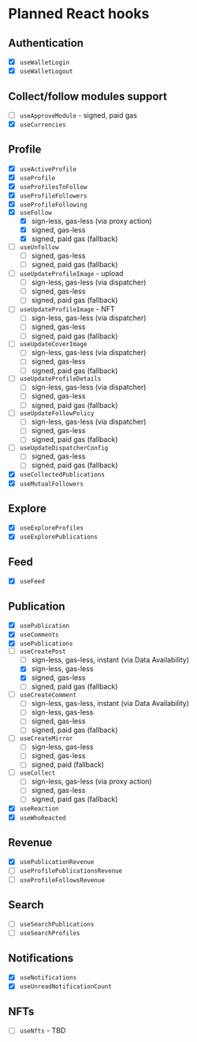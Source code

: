# Planned React hooks

## Authentication

- [x] `useWalletLogin`
- [x] `useWalletLogout`

## Collect/follow modules support

- [ ] `useApproveModule` - signed, paid gas
- [x] `useCurrencies`

## Profile

- [x] `useActiveProfile`
- [x] `useProfile`
- [x] `useProfilesToFollow`
- [x] `useProfileFollowers`
- [x] `useProfileFollowing`
- [x] `useFollow`
  - [x] sign-less, gas-less (via proxy action)
  - [x] signed, gas-less
  - [x] signed, paid gas (fallback)
- [ ] `useUnfollow`
  - [ ] signed, gas-less
  - [ ] signed, paid gas (fallback)
- [ ] `useUpdateProfileImage` - upload
  - [ ] sign-less, gas-less (via dispatcher)
  - [ ] signed, gas-less
  - [ ] signed, paid gas (fallback)
- [ ] `useUpdateProfileImage` - NFT
  - [ ] sign-less, gas-less (via dispatcher)
  - [ ] signed, gas-less
  - [ ] signed, paid gas (fallback)
- [ ] `useUpdateCoverImage`
  - [ ] sign-less, gas-less (via dispatcher)
  - [ ] signed, gas-less
  - [ ] signed, paid gas (fallback)
- [ ] `useUpdateProfileDetails`
  - [ ] sign-less, gas-less (via dispatcher)
  - [ ] signed, gas-less
  - [ ] signed, paid gas (fallback)
- [ ] `useUpdateFollowPolicy`
  - [ ] sign-less, gas-less (via dispatcher)
  - [ ] signed, gas-less
  - [ ] signed, paid gas (fallback)
- [ ] `useUpdateDispatcherConfig`
  - [ ] signed, gas-less
  - [ ] signed, paid gas (fallback)
- [x] `useCollectedPublications`
- [x] `useMutualFollowers`

## Explore

- [x] `useExploreProfiles`
- [x] `useExplorePublications`

## Feed

- [x] `useFeed`

## Publication

- [x] `usePublication`
- [x] `useComments`
- [x] `usePublications`
- [ ] `useCreatePost`
  - [ ] sign-less, gas-less, instant (via Data Availability)
  - [x] sign-less, gas-less
  - [x] signed, gas-less
  - [ ] signed, paid gas (fallback)
- [ ] `useCreateComment`
  - [ ] sign-less, gas-less, instant (via Data Availability)
  - [ ] sign-less, gas-less
  - [ ] signed, gas-less
  - [ ] signed, paid gas (fallback)
- [ ] `useCreateMirror`
  - [ ] sign-less, gas-less
  - [ ] signed, gas-less
  - [ ] signed, paid (fallback)
- [ ] `useCollect`
  - [ ] sign-less, gas-less (via proxy action)
  - [ ] signed, gas-less
  - [ ] signed, paid gas (fallback)
- [x] `useReaction`
- [x] `useWhoReacted`

## Revenue

- [x] `usePublicationRevenue`
- [ ] `useProfilePublicationsRevenue`
- [ ] `useProfileFollowsRevenue`

## Search

- [ ] `useSearchPublications`
- [ ] `useSearchProfiles`

## Notifications

- [x] `useNotifications`
- [x] `useUnreadNotificationCount`

## NFTs

- [ ] `useNfts` - TBD
